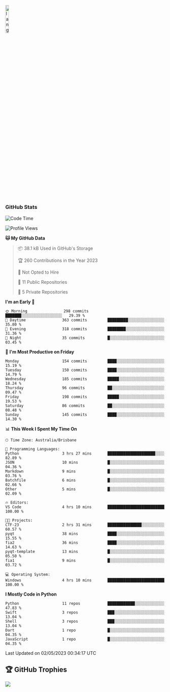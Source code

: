 <p align="left"><img width=15%" src="https://github.com/alansmathew/alansmathew/raw/master/lang.gif" alt="lang image here" /></p>

# <h3 align="left">GitHub Stats</h3>

<!--START_SECTION:waka-->
![Code Time](http://img.shields.io/badge/Code%20Time-207%20hrs%2020%20mins-blue)

![Profile Views](http://img.shields.io/badge/Profile%20Views-3-blue)

**🐱 My GitHub Data** 

> 📦 38.1 kB Used in GitHub's Storage 
 > 
> 🏆 260 Contributions in the Year 2023
 > 
> 🚫 Not Opted to Hire
 > 
> 📜 11 Public Repositories 
 > 
> 🔑 5 Private Repositories 
 > 
**I'm an Early 🐤** 

```text
🌞 Morning                298 commits         ███████░░░░░░░░░░░░░░░░░░   29.39 % 
🌆 Daytime                363 commits         █████████░░░░░░░░░░░░░░░░   35.80 % 
🌃 Evening                318 commits         ████████░░░░░░░░░░░░░░░░░   31.36 % 
🌙 Night                  35 commits          █░░░░░░░░░░░░░░░░░░░░░░░░   03.45 % 
```
📅 **I'm Most Productive on Friday** 

```text
Monday                   154 commits         ████░░░░░░░░░░░░░░░░░░░░░   15.19 % 
Tuesday                  150 commits         ████░░░░░░░░░░░░░░░░░░░░░   14.79 % 
Wednesday                185 commits         █████░░░░░░░░░░░░░░░░░░░░   18.24 % 
Thursday                 96 commits          ██░░░░░░░░░░░░░░░░░░░░░░░   09.47 % 
Friday                   198 commits         █████░░░░░░░░░░░░░░░░░░░░   19.53 % 
Saturday                 86 commits          ██░░░░░░░░░░░░░░░░░░░░░░░   08.48 % 
Sunday                   145 commits         ████░░░░░░░░░░░░░░░░░░░░░   14.30 % 
```


📊 **This Week I Spent My Time On** 

```text
🕑︎ Time Zone: Australia/Brisbane

💬 Programming Languages: 
Python                   3 hrs 27 mins       █████████████████████░░░░   82.89 % 
JSON                     10 mins             █░░░░░░░░░░░░░░░░░░░░░░░░   04.36 % 
Markdown                 9 mins              █░░░░░░░░░░░░░░░░░░░░░░░░   03.76 % 
Batchfile                6 mins              █░░░░░░░░░░░░░░░░░░░░░░░░   02.66 % 
Other                    5 mins              █░░░░░░░░░░░░░░░░░░░░░░░░   02.09 % 

🔥 Editors: 
VS Code                  4 hrs 10 mins       █████████████████████████   100.00 % 

🐱‍💻 Projects: 
CTF-23                   2 hrs 31 mins       ███████████████░░░░░░░░░░   60.57 % 
pyqt                     38 mins             ████░░░░░░░░░░░░░░░░░░░░░   15.55 % 
fia2                     36 mins             ████░░░░░░░░░░░░░░░░░░░░░   14.63 % 
pyqt-template            13 mins             █░░░░░░░░░░░░░░░░░░░░░░░░   05.50 % 
fia1                     9 mins              █░░░░░░░░░░░░░░░░░░░░░░░░   03.72 % 

💻 Operating System: 
Windows                  4 hrs 10 mins       █████████████████████████   100.00 % 
```

**I Mostly Code in Python** 

```text
Python                   11 repos            ████████████░░░░░░░░░░░░░   47.83 % 
Swift                    3 repos             ███░░░░░░░░░░░░░░░░░░░░░░   13.04 % 
Shell                    3 repos             ███░░░░░░░░░░░░░░░░░░░░░░   13.04 % 
Dart                     1 repo              █░░░░░░░░░░░░░░░░░░░░░░░░   04.35 % 
JavaScript               1 repo              █░░░░░░░░░░░░░░░░░░░░░░░░   04.35 % 
```




 Last Updated on 02/05/2023 00:34:17 UTC
<!--END_SECTION:waka-->

## 🏆 GitHub Trophies

![](https://github-profile-trophy.vercel.app/?username=samh06&theme=discord&no-frame=true&no-bg=false&margin-w=4)
